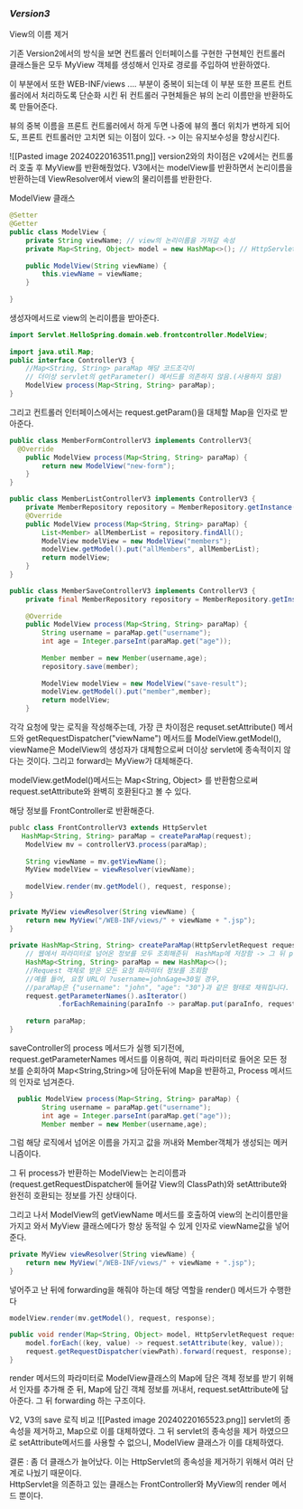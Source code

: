 ### ***Version3*** ###

View의 이름 제거

기존 Version2에서의 방식을 보면 컨트롤러 인터페이스를 구현한 구현체인 컨트롤러 클래스들은 모두 MyView 객체를 생성해서 인자로 경로를 주입하여 반환하였다.

이 부분에서 또한 WEB-INF/views .... 부분이 중복이 되는데 이 부분 또한 프론트 컨트롤러에서 처리하도록 단순화 시킨 뒤 컨트롤러 구현체들은 뷰의 논리 이름만을 반환하도록 만들어준다.

뷰의 중복 이름을 프론트 컨트롤러에서 하게 두면 나중에 뷰의 폴더 위치가 변하게 되어도, 프론트 컨트롤러만 고치면 되는 이점이 있다. -> 이는 유지보수성을 향상시킨다.

![[Pasted image 20240220163511.png]]
version2와의 차이점은 v2에서는 컨트롤러 호출 후 MyView를 반환해줬었다. V3에서는 modelView를 반환하면서 논리이름을 반환하는데 ViewResolver에서 view의 물리이름를 반환한다.

ModelView 클래스
```java
@Setter  
@Getter  
public class ModelView {  
    private String viewName; // view의 논리이름을 가져갈 속성  
    private Map<String, Object> model = new HashMap<>(); // HttpServlet의 setAttribute 메서드를 대체, 의존성을 제거하기위한 속성  
  
    public ModelView(String viewName) {  
        this.viewName = viewName;  
    }  
  
}
```
생성자메서드로 view의 논리이름을 받아준다.

```java
import Servlet.HelloSpring.domain.web.frontcontroller.ModelView;  
  
import java.util.Map;
public interface ControllerV3 {  
    //Map<String, String> paraMap 해당 코드조각이  
    // 더이상 servlet의 getParameter() 메서드를 의존하지 않음.(사용하지 않음)  
    ModelView process(Map<String, String> paraMap);  
}
```
그리고 컨트롤러 인터페이스에서는 request.getParam()을 대체할 Map을 인자로 받아준다.

```java
public class MemberFormControllerV3 implements ControllerV3{  
  @Override  
    public ModelView process(Map<String, String> paraMap) {  
        return new ModelView("new-form");  
    }  
}

public class MemberListControllerV3 implements ControllerV3 {  
    private MemberRepository repository = MemberRepository.getInstance();  
    @Override  
    public ModelView process(Map<String, String> paraMap) {  
        List<Member> allMemberList = repository.findAll();  
        ModelView modelView = new ModelView("members");  
        modelView.getModel().put("allMembers", allMemberList);  
        return modelView;  
    }  
}

public class MemberSaveControllerV3 implements ControllerV3 {  
    private final MemberRepository repository = MemberRepository.getInstance();  
  
    @Override  
    public ModelView process(Map<String, String> paraMap) {  
        String username = paraMap.get("username");  
        int age = Integer.parseInt(paraMap.get("age"));  
  
        Member member = new Member(username,age);  
        repository.save(member);  
  
        ModelView modelView = new ModelView("save-result");  
        modelView.getModel().put("member",member);  
        return modelView;  
    }
```
각각 요청에 맞는 로직을 작성해주는데, 가장 큰 차이점은 requset.setAttribute() 메서드와 getRequestDispatcher("viewName") 메서드를 ModelView.getModel(), viewName은 ModelView의 생성자가 대체함으로써 더이상 servlet에 종속적이지 않다는 것이다.
그리고 forward는 MyView가 대체해준다.

modelView.getModel()메서드는 Map<String, Object> 를 반환함으로써 request.setAttribute와 완벽히 호환된다고 볼 수 있다.

해당 정보를 FrontController로  반환해준다.
```java
publc class FrontControllerV3 extends HttpServlet
   HashMap<String, String> paraMap = createParaMap(request);  
    ModelView mv = controllerV3.process(paraMap);  
  
    String viewName = mv.getViewName(); 
    MyView modelView = viewResolver(viewName);  
  
    modelView.render(mv.getModel(), request, response);  
}  
  
private MyView viewResolver(String viewName) {  
    return new MyView("/WEB-INF/views/" + viewName + ".jsp");  
}  
  
private HashMap<String, String> createParaMap(HttpServletRequest request) {  
    // 웹에서 파라미터로 넘어온 정보를 모두 조회해준뒤  HashMap에 저장함 -> 그 뒤 process 메서드의 파라미터로 넘김.  
    HashMap<String, String> paraMap = new HashMap<>();  
    //Request 객체로 받은 모든 요청 파라미터 정보를 조회함  
    //예를 들어, 요청 URL이 ?username=john&age=30일 경우,  
    //paraMap은 {"username": "john", "age": "30"}과 같은 형태로 채워집니다.  
    request.getParameterNames().asIterator()  
            .forEachRemaining(paraInfo -> paraMap.put(paraInfo, request.getParameter(paraInfo)));  
  
    return paraMap;  
}
```
saveController의 process 메서드가 실행 되기전에, request.getParameterNames 메서드를 이용하여, 쿼리 파라미터로 들어온 모든 정보를 순회하여 Map<String,String>에 담아둔뒤에 Map을 반환하고, Process 메서드의 인자로 넘겨준다.


```java
  public ModelView process(Map<String, String> paraMap) {  
        String username = paraMap.get("username");  
        int age = Integer.parseInt(paraMap.get("age"));  
		Member member = new Member(username,age);  
```
그럼 해당 로직에서 넘어온 이름을 가지고 값을 꺼내와  Member객체가 생성되는 메커니즘이다.

그 뒤 process가 반환하는 ModelView는 논리이름과 (request.getRequestDispatcher에 들어갈 View의 ClassPath)와 setAttribute와 완전히 호환되는 정보를 가진 상태이다.

그리고 나서 ModelView의 getViewName 메서드를 호출하여 view의 논리이름만을 가지고 와서 MyView 클래스에다가 항상 동적일 수 있게 인자로 viewName값을 넣어준다.
```java
private MyView viewResolver(String viewName) {  
    return new MyView("/WEB-INF/views/" + viewName + ".jsp");  
}  
```

넣어주고 난 뒤에 forwarding을 해줘야 하는데 해당 역할을 render() 메서드가 수행한다

```java
modelView.render(mv.getModel(), request, response); 

public void render(Map<String, Object> model, HttpServletRequest request, HttpServletResponse response) throws ServletException, IOException {  
    model.forEach((key, value) -> request.setAttribute(key, value));  
    request.getRequestDispatcher(viewPath).forward(request, response);  
}
```
render 메서드의 파라미터로 ModelView클래스의 Map에 담은 객체 정보를 받기 위해서 인자를 추가해 준 뒤,
Map에 담긴 객체 정보를 꺼내서, request.setAttribute에 담아준다. 그 뒤 forwarding 하는 구조이다.


V2, V3의 save 로직 비교
![[Pasted image 20240220165523.png]]
servlet의 종속성을 제거하고, Map으로 이를 대체하였다. 그 뒤 servlet의 종속성을 제거 하였으므로 setAttribute메서드를 사용할 수 없으니, ModelView 클래스가 이를 대체하였다.

결론 : 좀 더  클래스가 늘어났다. 이는 HttpServlet의 종속성을 제거하기 위해서 여러 단계로 나눴기 때문이다.  
HttpServlet을 의존하고 있는 클래스는 FrontController와 MyView의 render 메서드 뿐이다.
